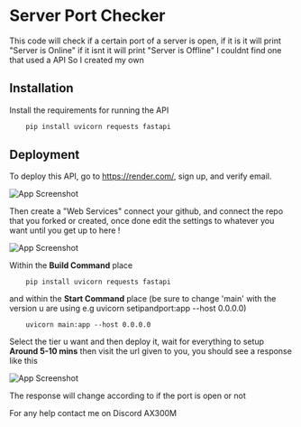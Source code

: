 
# Server Port Checker

This code will check if a certain port of a server is open, if it is it will print "Server is Online" if it isnt it will print "Server is Offline" I couldnt find one that used a API So I created my own


## Installation

Install the requirements for running the API

```bash
    pip install uvicorn requests fastapi
```
    
## Deployment

To deploy this API, go to https://render.com/, sign up, and verify email.





![App Screenshot](https://cdn.discordapp.com/attachments/1087714570291904522/1087714658296795227/image.png)

Then create a "Web Services" connect your github, and connect the repo that you forked or created, once done edit the settings to whatever you want until you get up to here !

![App Screenshot](https://cdn.discordapp.com/attachments/1075750867640258560/1087729112992460903/image.png)

Within the **Build Command** place 
```
    pip install uvicorn requests fastapi
```
and within the **Start Command** place (be sure to change 'main' with the version u are using e.g uvicorn setipandport:app --host 0.0.0.0)
```
    uvicorn main:app --host 0.0.0.0
```
Select the tier u want and then deploy it, wait for everything to setup **Around 5-10 mins** then visit the url given to you, you should see a response like this

![App Screenshot](https://cdn.discordapp.com/attachments/1082433859687284756/1087719869262336100/image.png)

The response will change according to if the port is open or not

For any help contact me on Discord AX300M

